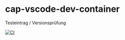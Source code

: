 # cap-vscode-dev-container

Testeintrag / Versionsprüfung

[![CI](https://github.com/nuleam/cap-vscode-dev-container/actions/workflows/blank.yml/badge.svg)](https://github.com/nuleam/cap-vscode-dev-container/actions/workflows/blank.yml)
